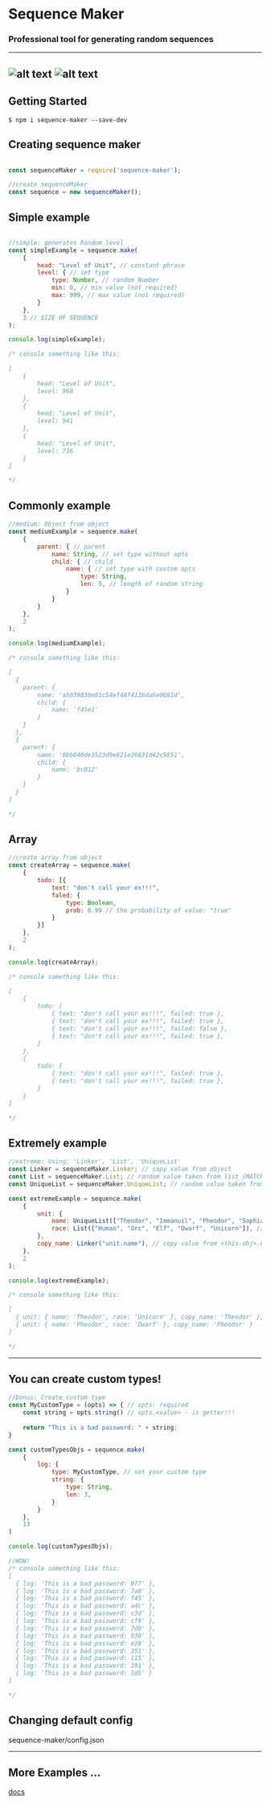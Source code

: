 # Sequence Maker
### Professional tool for generating random sequences
---
![alt text](https://img.shields.io/github/package-json/v/turbokirichenko/sequence-maker?style=for-the-badge)
![alt text](https://img.shields.io/github/repo-size/turbokirichenko/sequence-maker?style=for-the-badge)
---
## Getting Started
```
$ npm i sequence-maker --save-dev

```
## Creating sequence maker
```js

const sequenceMaker = require('sequence-maker');

//create sequenceMaker
const sequence = new sequenceMaker();
```

## Simple example
```js

//simple: generates Random level
const simpleExample = sequence.make(
	{
		head: "Level of Unit", // constant phrase
		level: { // set type
			type: Number, // random Number
			min: 0, // min value (not required)
			max: 999, // max value (not required)
		}
	}, 
	3 // SIZE OF SEQUENCE
);

console.log(simpleExample);

/* console something like this:

[ 
	{ 
		head: "Level of Unit",
		level: 968 
	}, 
	{ 
		head: "Level of Unit",
		level: 941 
	}, 
	{ 
		head: "Level of Unit",
		level: 736 
	} 
]

*/

```

## Commonly example
```js
//medium: Object from object
const mediumExample = sequence.make(
	{
		parent: { // parent
			name: String, // set type without opts
			child: { // child
				name: { // set type with custom opts
					type: String, 
					len: 5, // length of random string
				}
			}
		}
	},
	2
);

console.log(mediumExample);

/* console something like this:

[
  {
    parent: { 
    	name: 'a5039030e01c54ef48f411bda6e0661d', 
    	child: {
    		name: 'f45e1'
    	} 
    }
  },
  {
    parent: { 
    	name: '0bb040de3523d9e621e26631d42c9851', 
    	child: {
    		name: 'bc012'
    	}
    }
  }
]

*/

```

## Array

```js
//create array from object
const createArray = sequence.make(
	{
		todo: [{
			text: "don't call your ex!!!",
			faled: {
				type: Boolean,
				prob: 0.99 // the probability of value: "true"
			}
		}]
	},
	2
);

console.log(createArray);

/* console something like this:

[
	{
		todo: [
			{ text: "don't call your ex!!!", failed: true },
			{ text: "don't call your ex!!!", failed: true },
			{ text: "don't call your ex!!!", failed: false },
			{ text: "don't call your ex!!!", failed: true },
		]
	},
	{
		todo: [
			{ text: "don't call your ex!!!", failed: true },
			{ text: "don't call your ex!!!", failed: true },
		]
	}
]

*/

```

## Extremely example
```js
//extreme: Using: 'Linker', 'List', 'UniqueList'
const Linker = sequenceMaker.Linker; // copy value from object
const List = sequenceMaker.List; // random value taken from list (MATCHES IS POSSIBLE)
const UniqueList = sequenceMaker.UniqueList; // random value taken from list (MATCHES EXCLUDED)

const extremeExample = sequence.make(
	{
		unit: {
			name: UniqueList(["Theodor", "Immanuil", "Pheodor", "Sophia"]), // set type
			race: List(["Human", "Orc", "Elf", "Dwarf", "Unicorn"]), // set type
		},
		copy_name: Linker("unit.name"), // copy value from <this-obj>.unit.name
	},
	2
);

console.log(extremeExample);

/* console something like this:

[
  { unit: { name: 'Theodor', race: 'Unicorn' }, copy_name: 'Theodor' },
  { unit: { name: 'Pheodor', race: 'Dwarf' }, copy_name: 'Pheodor' }
]

*/

```
---

## You can create custom types!

```js
//bonus: Create custom type
const MyCustomType = (opts) => { // opts: required
	const string = opts.string() // opts.<value> - is getter!!!
	
	return "This is a bad password: " + string;
}

const customTypesObjs = sequence.make(
	{
		log: {
			type: MyCustomType, // set your custom type
			string: {
				type: String,
				len: 3,
			}
		}
	},
	13
)

console.log(customTypesObjs);

//WOW!
/* console something like this:
[
  { log: 'This is a bad password: 077' },
  { log: 'This is a bad password: 7a8' },
  { log: 'This is a bad password: f45' },
  { log: 'This is a bad password: a4c' },
  { log: 'This is a bad password: c3d' },
  { log: 'This is a bad password: cf9' },
  { log: 'This is a bad password: 7d0' },
  { log: 'This is a bad password: 930' },
  { log: 'This is a bad password: e28' },
  { log: 'This is a bad password: 351' },
  { log: 'This is a bad password: 115' },
  { log: 'This is a bad password: 101' },
  { log: 'This is a bad password: 5d5' }
]

*/
```

## Changing default config

sequence-maker/config.json

---

## More Examples ...

[docs](https://github.com/turbokirichenko/sequel/blob/main/index.test.js)

